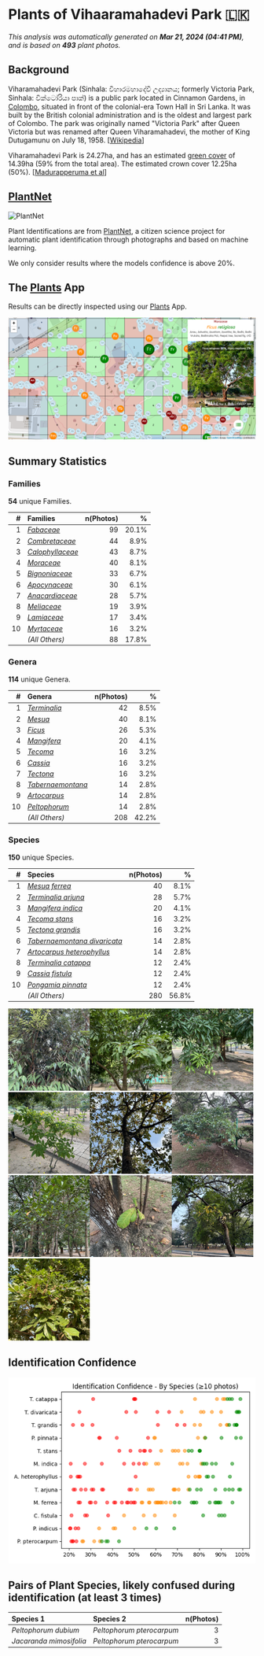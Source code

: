 # Plants of Vihaaramahadevi Park :sri_lanka:

*This analysis was automatically generated on  **Mar 21, 2024 (04:41 PM)**, and is based on  **493** plant photos.*

## Background

Viharamahadevi Park (Sinhala: විහාරමහාදේවී උද්‍යානය; formerly Victoria Park, Sinhala: වික්ටෝරියා පාක්) is a public park located in Cinnamon Gardens, in [Colombo](https://en.wikipedia.org/wiki/Colombo), situated in front of the colonial-era Town Hall in Sri Lanka. It was built by the British colonial administration and is the oldest and largest park of Colombo. The park was originally named "Victoria Park" after Queen Victoria but was renamed after Queen Viharamahadevi, the mother of King Dutugamunu on July 18, 1958. [[Wikipedia](https://en.wikipedia.org/wiki/Viharamahadevi_Park)]

Viharamahadevi Park is 24.27ha, and has an estimated [green cover](https://en.wikipedia.org/wiki/Vegetation) of 14.39ha (59% from the total area). The estimated crown cover 12.25ha (50%). [[Madurapperuma et al](https://www.researchgate.net/publication/282250239_CrownTree_cover_of_Viharamahadevi_Park_Colombo)]

## [PlantNet](https://plantnet.org)

![PlantNet](https://plantnet.org/wp-content/uploads/2020/12/plantnet_header.png)

Plant Identifications are from  [PlantNet](https://plantnet.org), a citizen science project for automatic plant identification through photographs and based on machine learning.

We only consider results where the models confidence is above 20%.

## The [Plants](https://nuuuwan.github.io/plants) App

Results can be directly inspected using our [Plants](https://nuuuwan.github.io/plants) App.

![App](images/app.png)

## Summary Statistics

### Families

**54** unique Families.

| # | Families | n(Photos) | % |
| ---: | :--- | ---: | ---: |
| 1 | [*Fabaceae*](https://en.wikipedia.org/wiki/Fabaceae) | 99 | 20.1% |
| 2 | [*Combretaceae*](https://en.wikipedia.org/wiki/Combretaceae) | 44 | 8.9% |
| 3 | [*Calophyllaceae*](https://en.wikipedia.org/wiki/Calophyllaceae) | 43 | 8.7% |
| 4 | [*Moraceae*](https://en.wikipedia.org/wiki/Moraceae) | 40 | 8.1% |
| 5 | [*Bignoniaceae*](https://en.wikipedia.org/wiki/Bignoniaceae) | 33 | 6.7% |
| 6 | [*Apocynaceae*](https://en.wikipedia.org/wiki/Apocynaceae) | 30 | 6.1% |
| 7 | [*Anacardiaceae*](https://en.wikipedia.org/wiki/Anacardiaceae) | 28 | 5.7% |
| 8 | [*Meliaceae*](https://en.wikipedia.org/wiki/Meliaceae) | 19 | 3.9% |
| 9 | [*Lamiaceae*](https://en.wikipedia.org/wiki/Lamiaceae) | 17 | 3.4% |
| 10 | [*Myrtaceae*](https://en.wikipedia.org/wiki/Myrtaceae) | 16 | 3.2% |
|  | *(All Others)* | 88 | 17.8% |

### Genera

**114** unique Genera.

| # | Genera | n(Photos) | % |
| ---: | :--- | ---: | ---: |
| 1 | [*Terminalia*](https://en.wikipedia.org/wiki/Terminalia) | 42 | 8.5% |
| 2 | [*Mesua*](https://en.wikipedia.org/wiki/Mesua) | 40 | 8.1% |
| 3 | [*Ficus*](https://en.wikipedia.org/wiki/Ficus) | 26 | 5.3% |
| 4 | [*Mangifera*](https://en.wikipedia.org/wiki/Mangifera) | 20 | 4.1% |
| 5 | [*Tecoma*](https://en.wikipedia.org/wiki/Tecoma) | 16 | 3.2% |
| 6 | [*Cassia*](https://en.wikipedia.org/wiki/Cassia) | 16 | 3.2% |
| 7 | [*Tectona*](https://en.wikipedia.org/wiki/Tectona) | 16 | 3.2% |
| 8 | [*Tabernaemontana*](https://en.wikipedia.org/wiki/Tabernaemontana) | 14 | 2.8% |
| 9 | [*Artocarpus*](https://en.wikipedia.org/wiki/Artocarpus) | 14 | 2.8% |
| 10 | [*Peltophorum*](https://en.wikipedia.org/wiki/Peltophorum) | 14 | 2.8% |
|  | *(All Others)* | 208 | 42.2% |

### Species

**150** unique Species.

| # | Species | n(Photos) | % |
| ---: | :--- | ---: | ---: |
| 1 | [*Mesua ferrea*](https://en.wikipedia.org/wiki/Mesua_ferrea) | 40 | 8.1% |
| 2 | [*Terminalia arjuna*](https://en.wikipedia.org/wiki/Terminalia_arjuna) | 28 | 5.7% |
| 3 | [*Mangifera indica*](https://en.wikipedia.org/wiki/Mangifera_indica) | 20 | 4.1% |
| 4 | [*Tecoma stans*](https://en.wikipedia.org/wiki/Tecoma_stans) | 16 | 3.2% |
| 5 | [*Tectona grandis*](https://en.wikipedia.org/wiki/Tectona_grandis) | 16 | 3.2% |
| 6 | [*Tabernaemontana divaricata*](https://en.wikipedia.org/wiki/Tabernaemontana_divaricata) | 14 | 2.8% |
| 7 | [*Artocarpus heterophyllus*](https://en.wikipedia.org/wiki/Artocarpus_heterophyllus) | 14 | 2.8% |
| 8 | [*Terminalia catappa*](https://en.wikipedia.org/wiki/Terminalia_catappa) | 12 | 2.4% |
| 9 | [*Cassia fistula*](https://en.wikipedia.org/wiki/Cassia_fistula) | 12 | 2.4% |
| 10 | [*Pongamia pinnata*](https://en.wikipedia.org/wiki/Pongamia_pinnata) | 12 | 2.4% |
|  | *(All Others)* | 280 | 56.8% |

<img src="data/images/Photo-2024-03-11-07-03-27.jpg" alt="Mesua ferrea" width="33%" style= /><img src="data/images/Photo-2024-03-21-07-08-12.jpg" alt="Terminalia arjuna" width="33%" style= /><img src="data/images/Photo-2024-03-21-08-12-16.jpg" alt="Mangifera indica" width="33%" style= /><img src="data/images/Photo-2024-03-11-06-40-57.jpg" alt="Tecoma stans" width="33%" style= /><img src="data/images/Photo-2024-03-19-07-18-25.jpg" alt="Tectona grandis" width="33%" style= /><img src="data/images/Photo-2024-03-11-06-27-36.jpg" alt="Tabernaemontana divaricata" width="33%" style= /><img src="data/images/Photo-2024-03-08-07-07-47.jpg" alt="Artocarpus heterophyllus" width="33%" style= /><img src="data/images/Photo-2024-03-11-06-36-36.jpg" alt="Terminalia catappa" width="33%" style= /><img src="data/images/Photo-2024-03-08-07-09-59.jpg" alt="Cassia fistula" width="33%" style= /><img src="data/images/Photo-2024-03-21-08-10-07.jpg" alt="Pongamia pinnata" width="33%" style= />

## Identification Confidence

![](images/identification_score.species.png)

## Pairs of Plant Species, likely confused during identification (at least 3 times)

| Species 1 | Species 2 | n(Photos) |
| :--- | :--- | ---: |
| *Peltophorum dubium* | *Peltophorum pterocarpum* | 3 |
| *Jacaranda mimosifolia* | *Peltophorum pterocarpum* | 3 |
